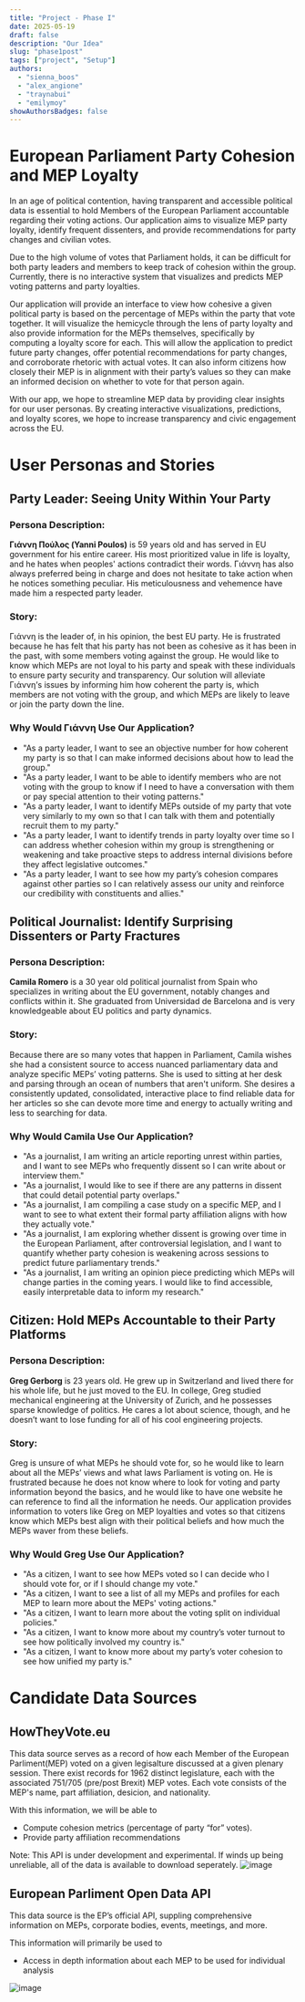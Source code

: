 ```yaml
---
title: "Project - Phase I"
date: 2025-05-19
draft: false
description: "Our Idea"
slug: "phase1post"
tags: ["project", "Setup"]
authors:
  - "sienna_boos"
  - "alex_angione"
  - "traynabui"
  - "emilymoy"
showAuthorsBadges: false
---
```


# European Parliament Party Cohesion and MEP Loyalty

In an age of political contention, having transparent and accessible political data is essential to hold Members of the European Parliament accountable regarding their voting actions. Our application aims to visualize MEP party loyalty, identify frequent dissenters, and provide recommendations for party changes and civilian votes.

Due to the high volume of votes that Parliament holds, it can be difficult for both party leaders and members to keep track of cohesion within the group. Currently, there is no interactive system that visualizes and predicts MEP voting patterns and party loyalties.

Our application will provide an interface to view how cohesive a given political party is based on the percentage of MEPs within the party that vote together. It will visualize the hemicycle through the lens of party loyalty and also provide information for the MEPs themselves, specifically by computing a loyalty score for each. This will allow the application to predict future party changes, offer potential recommendations for party changes, and corroborate rhetoric with actual votes. It can also inform citizens how closely their MEP is in alignment with their party’s values so they can make an informed decision on whether to vote for that person again.

With our app, we hope to streamline MEP data by providing clear insights for our user personas. By creating interactive visualizations, predictions, and loyalty scores, we hope to increase transparency and civic engagement across the EU.


# User Personas and Stories

## Party Leader: Seeing Unity Within Your Party

### Persona Description:

**Γιάννη Πούλος (Yanni Poulos)** is 59 years old and has served in EU government for his entire career. His most prioritized value in life is loyalty, and he hates when peoples' actions contradict their words. Γιάννη has also always preferred being in charge and does not hesitate to take action when he notices something peculiar. His meticulousness and vehemence have made him a respected party leader.

### Story:

Γιάννη is the leader of, in his opinion, the best EU party. He is frustrated because he has felt that his party has not been as cohesive as it has been in the past, with some members voting against the group. He would like to know which MEPs are not loyal to his party and speak with these individuals to ensure party security and transparency. Our solution will alleviate Γιάννη’s issues by informing him how coherent the party is, which members are not voting with the group, and which MEPs are likely to leave or join the party down the line.

### Why Would Γιάννη Use Our Application?

- "As a party leader, I want to see an objective number for how coherent my party is so that I can make informed decisions about how to lead the group."
- "As a party leader, I want to be able to identify members who are not voting with the group to know if I need to have a conversation with them or pay special attention to their voting patterns."
- "As a party leader, I want to identify MEPs outside of my party that vote very similarly to my own so that I can talk with them and potentially recruit them to my party."
- "As a party leader, I want to identify trends in party loyalty over time so I can address whether cohesion within my group is strengthening or weakening and take proactive steps to address internal divisions before they affect legislative outcomes."
- "As a party leader, I want to see how my party’s cohesion compares against other parties so I can relatively assess our unity and reinforce our credibility with constituents and allies."


## Political Journalist: Identify Surprising Dissenters or Party Fractures

### Persona Description:

**Camila Romero** is a 30 year old political journalist from Spain who specializes in writing about the EU government, notably changes and conflicts within it. She graduated from Universidad de Barcelona and is very knowledgeable about EU politics and party dynamics.

### Story:

Because there are so many votes that happen in Parliament, Camila wishes she had a consistent source to access nuanced parliamentary data and analyze specific MEPs’ voting patterns. She is used to sitting at her desk and parsing through an ocean of numbers that aren't uniform. She desires a consistently updated, consolidated, interactive place to find reliable data for her articles so she can devote more time and energy to actually writing and less to searching for data.

### Why Would Camila Use Our Application?

- "As a journalist, I am writing an article reporting unrest within parties, and I want to see MEPs who frequently dissent so I can write about or interview them."
- "As a journalist, I would like to see if there are any patterns in dissent that could detail potential party overlaps."
- "As a journalist, I am compiling a case study on a specific MEP, and I want to see to what extent their formal party affiliation aligns with how they actually vote."
- "As a journalist, I am exploring whether dissent is growing over time in the European Parliament, after controversial legislation, and I want to quantify whether party cohesion is weakening across sessions to predict future parliamentary trends."
- "As a journalist, I am writing an opinion piece predicting which MEPs will change parties in the coming years. I would like to find accessible, easily interpretable data to inform my research."


## Citizen: Hold MEPs Accountable to their Party Platforms

### Persona Description:

**Greg Gerborg** is 23 years old. He grew up in Switzerland and lived there for his whole life, but he just moved to the EU. In college, Greg studied mechanical engineering at the University of Zurich, and he possesses sparse knowledge of politics. He cares a lot about science, though, and he doesn’t want to lose funding for all of his cool engineering projects. 

### Story:

Greg is unsure of what MEPs he should vote for, so he would like to learn about all the MEPs’ views and what laws Parliament is voting on. He is frustrated because he does not know where to look for voting and party information beyond the basics, and he would like to have one website he can reference to find all the information he needs. Our application provides information to voters like Greg on MEP loyalties and votes so that citizens know which MEPs best align with their political beliefs and how much the MEPs waver from these beliefs.

### Why Would Greg Use Our Application?

- "As a citizen, I want to see how MEPs voted so I can decide who I should vote for, or if I should change my vote."
- "As a citizen, I want to see a list of all my MEPs and profiles for each MEP to learn more about the MEPs' voting actions."
- "As a citizen, I want to learn more about the voting split on individual policies."
- "As a citizen, I want to know more about my country’s voter turnout to see how politically involved my country is."
- "As a citizen, I want to know more about my party’s voter cohesion to see how unified my party is."


# Candidate Data Sources

## HowTheyVote.eu

This data source serves as a record of how each Member of the European Parliment(MEP) voted on a given legisalture discussed at a given plenary session. 
There exist records for 1962 distinct legislature, each with the associated 751/705 (pre/post Brexit) MEP votes. 
Each vote consists of the MEP's name, part affiliation, desicion, and nationality. 

With this information, we will be able to 
- Compute cohesion metrics (percentage of party “for” votes).
- Provide party affiliation recommendations


Note: This API is under development and experimental. If winds up being unreliable, all of the data is available to download seperately. 
![image](successfulHowTheyVoteCall.jpeg)



## European Parliment Open Data API

This data source is the EP’s official API, suppling comprehensive information on MEPs, corporate bodies, events, meetings, and more.


This information will primarily be used to
- Access in depth information about each MEP to be used for individual analysis


![image](successfulMEPCall.jpeg)
